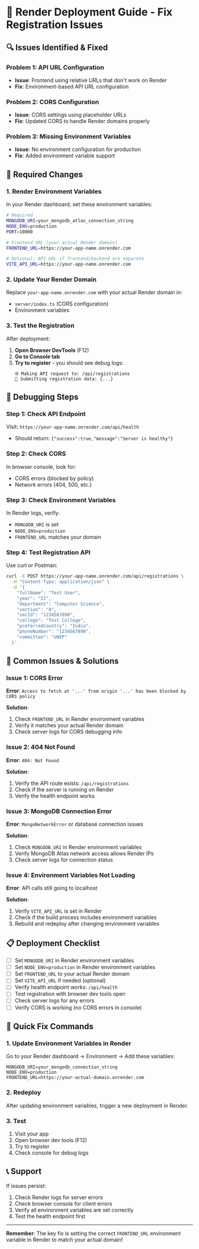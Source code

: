 # 🚀 Render Deployment Guide - Fix Registration Issues

## 🔍 **Issues Identified & Fixed**

### **Problem 1: API URL Configuration**
- **Issue**: Frontend using relative URLs that don't work on Render
- **Fix**: Environment-based API URL configuration

### **Problem 2: CORS Configuration**
- **Issue**: CORS settings using placeholder URLs
- **Fix**: Updated CORS to handle Render domains properly

### **Problem 3: Missing Environment Variables**
- **Issue**: No environment configuration for production
- **Fix**: Added environment variable support

## 🔧 **Required Changes**

### **1. Render Environment Variables**

In your Render dashboard, set these environment variables:

```bash
# Required
MONGODB_URI=your_mongodb_atlas_connection_string
NODE_ENV=production
PORT=10000

# Frontend URL (your actual Render domain)
FRONTEND_URL=https://your-app-name.onrender.com

# Optional: API URL if frontend/backend are separate
VITE_API_URL=https://your-app-name.onrender.com
```

### **2. Update Your Render Domain**

Replace `your-app-name.onrender.com` with your actual Render domain in:
- `server/index.ts` (CORS configuration)
- Environment variables

### **3. Test the Registration**

After deployment:

1. **Open Browser DevTools** (F12)
2. **Go to Console tab**
3. **Try to register** - you should see debug logs:
   ```
   🌐 Making API request to: /api/registrations
   🚀 Submitting registration data: {...}
   ```

## 🐛 **Debugging Steps**

### **Step 1: Check API Endpoint**
Visit: `https://your-app-name.onrender.com/api/health`
- Should return: `{"success":true,"message":"Server is healthy"}`

### **Step 2: Check CORS**
In browser console, look for:
- CORS errors (blocked by policy)
- Network errors (404, 500, etc.)

### **Step 3: Check Environment Variables**
In Render logs, verify:
- `MONGODB_URI` is set
- `NODE_ENV=production`
- `FRONTEND_URL` matches your domain

### **Step 4: Test Registration API**
Use curl or Postman:
```bash
curl -X POST https://your-app-name.onrender.com/api/registrations \
  -H "Content-Type: application/json" \
  -d '{
    "fullName": "Test User",
    "year": "II",
    "department": "Computer Science",
    "section": "A",
    "secId": "1234567890",
    "college": "Test College",
    "preferredCountry": "India",
    "phoneNumber": "1234567890",
    "committee": "UNEP"
  }'
```

## 🔧 **Common Issues & Solutions**

### **Issue 1: CORS Error**
**Error**: `Access to fetch at '...' from origin '...' has been blocked by CORS policy`

**Solution**: 
1. Check `FRONTEND_URL` in Render environment variables
2. Verify it matches your actual Render domain
3. Check server logs for CORS debugging info

### **Issue 2: 404 Not Found**
**Error**: `404: Not Found`

**Solution**:
1. Verify the API route exists: `/api/registrations`
2. Check if the server is running on Render
3. Verify the health endpoint works

### **Issue 3: MongoDB Connection Error**
**Error**: `MongoNetworkError` or database connection issues

**Solution**:
1. Check `MONGODB_URI` in Render environment variables
2. Verify MongoDB Atlas network access allows Render IPs
3. Check server logs for connection status

### **Issue 4: Environment Variables Not Loading**
**Error**: API calls still going to localhost

**Solution**:
1. Verify `VITE_API_URL` is set in Render
2. Check if the build process includes environment variables
3. Rebuild and redeploy after changing environment variables

## 📋 **Deployment Checklist**

- [ ] Set `MONGODB_URI` in Render environment variables
- [ ] Set `NODE_ENV=production` in Render environment variables
- [ ] Set `FRONTEND_URL` to your actual Render domain
- [ ] Set `VITE_API_URL` if needed (optional)
- [ ] Verify health endpoint works: `/api/health`
- [ ] Test registration with browser dev tools open
- [ ] Check server logs for any errors
- [ ] Verify CORS is working (no CORS errors in console)

## 🚀 **Quick Fix Commands**

### **1. Update Environment Variables in Render**
Go to your Render dashboard → Environment → Add these variables:
```
MONGODB_URI=your_mongodb_connection_string
NODE_ENV=production
FRONTEND_URL=https://your-actual-domain.onrender.com
```

### **2. Redeploy**
After updating environment variables, trigger a new deployment in Render.

### **3. Test**
1. Visit your app
2. Open browser dev tools (F12)
3. Try to register
4. Check console for debug logs

## 📞 **Support**

If issues persist:
1. Check Render logs for server errors
2. Check browser console for client errors
3. Verify all environment variables are set correctly
4. Test the health endpoint first

---

**Remember**: The key fix is setting the correct `FRONTEND_URL` environment variable in Render to match your actual domain! 